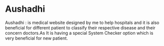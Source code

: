 # Aushadhi
Aushadhi : is medical website designed by me to help hospitals and it is also beneficial for different patient to classify their respective disease and their concern doctors.As It is having a special System Checker option which is very beneficial for new patient.

